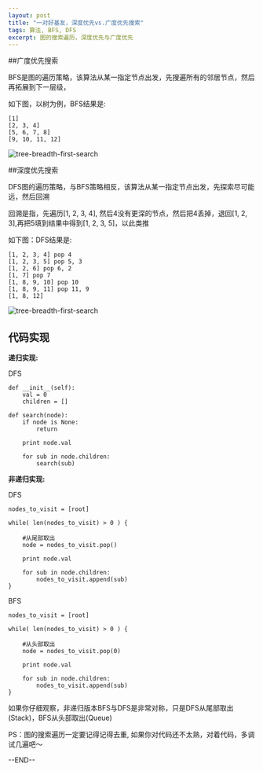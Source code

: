 ```yaml
---
layout: post
title: "一对好基友，深度优先vs.广度优先搜索"
tags: 算法, BFS, DFS
excerpt: 图的搜索遍历，深度优先与广度优先
---
```

##广度优先搜索

BFS是图的遍历策略，该算法从某一指定节点出发，先搜遍所有的邻居节点，然后再拓展到下一层级，

如下图，以树为例，BFS结果是:

```
[1]
[2, 3, 4]
[5, 6, 7, 8]
[9, 10, 11, 12]
```

![tree-breadth-first-search](http://geemaple.github.io/images/tree-breadth-first-search.png)


##深度优先搜索

DFS图的遍历策略，与BFS策略相反，该算法从某一指定节点出发，先探索尽可能远，然后回溯 

回溯是指，先遍历[1, 2, 3, 4], 然后4没有更深的节点，然后把4丢掉，退回[1, 2, 3],再把5填到结果中得到[1, 2, 3, 5]，以此类推

如下图：DFS结果是:

```
[1, 2, 3, 4] pop 4
[1, 2, 3, 5] pop 5, 3
[1, 2, 6] pop 6, 2
[1, 7] pop 7
[1, 8, 9, 10] pop 10
[1, 8, 9, 11] pop 11, 9
[1, 8, 12]
```

![tree-breadth-first-search](http://geemaple.github.io/images/tree-depth-first-search.png)


## 代码实现

**递归实现:**

DFS

```
def __init__(self):
    val = 0
    children = []

def search(node):
    if node is None:
        return

    print node.val

    for sub in node.children:
        search(sub)
```

**非递归实现:**

DFS

```
nodes_to_visit = [root]

while( len(nodes_to_visit) > 0 ) {

    #从尾部取出
    node = nodes_to_visit.pop()

    print node.val
	
    for sub in node.children:
        nodes_to_visit.append(sub) 
}
```

BFS

```
nodes_to_visit = [root]

while( len(nodes_to_visit) > 0 ) {

    #从头部取出
    node = nodes_to_visit.pop(0)

    print node.val
	
    for sub in node.children:
        nodes_to_visit.append(sub) 
}
```

如果你仔细观察，非递归版本BFS与DFS是非常对称，只是DFS从尾部取出(Stack)，BFS从头部取出(Queue)

PS：图的搜索遍历一定要记得记得去重, 如果你对代码还不太熟，对着代码，多调试几遍吧～

--END--